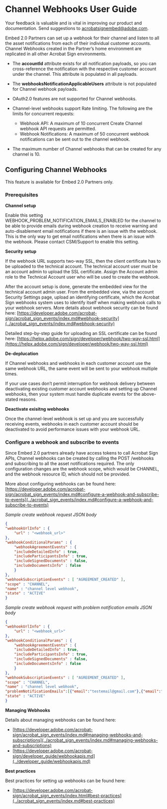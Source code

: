 # Channel Webhooks User Guide

<InlineAlert slots="text" />

Your feedback is valuable and is vital in improving our product and documentation. Send suggestions to [acrobatsignembed@adobe.com](mailto:acrobatsignembed%40adobe.com).

Embed 2.0 Partners can set up a webhook for their channel and listen to all the asset notifications from each of their individual customer accounts. Channel Webhooks created in the Partner’s home environment are replicated in all other Acrobat Sign environments.

- The **accountId** attribute exists for all notification payloads, so you can cross-reference the notification with the respective customer account under the channel. This attribute is populated in all payloads.

- The **webhooksNotificationApplicableUsers** attribute is not populated for Channel webhook payloads.

- OAuth2.0 features are not supported for Channel webhooks.

- Channel-level webhooks support Rate limiting. The following are the limits for concurrent requests:
  - Webhook API: A maximum of 10 concurrent Create Channel webhook API requests are permitted.
  - Webhook Notifications: A maximum of 50 concurrent webhook notifications can be sent out to the channel webhook.

- The maximum number of Channel webhooks that can be created for any channel is 10.

## Configuring Channel Webhooks

<InlineAlert slots="text" />

This feature is available for Embed 2.0 Partners only.

### Prerequisites

**Channel setup**

Enable this setting WEBHOOK_PROBLEM_NOTIFICATION_EMAILS_ENABLED for the channel to be able to provide emails during webhook creation to receive warning and auto-disablement email notifications if there is an issue with the webhook. This is the only way to get email notifications when there is an issue with the webhook. Please contact CSM/Support to enable this setting.

**Security setup**

If the webhook URL supports two-way SSL, then the client certificate has to be uploaded to the technical account. The technical account user must be an account admin to upload the SSL certificate. Assign the Account admin role to the Technical Account user who will be used to create the webhook.

After the account setup is done, generate the embedded view for the technical account admin user. From the embedded view, via the account Security Settings page, upload an identifying certificate, which the Acrobat Sign webhooks system uses to identify itself when making webhook calls to your webhook servers. More details about webhook security can be found here: [https://developer.adobe.com/acrobat-sign/acrobat_sign_events/index.md#webhook-security](../acrobat_sign_events/index.md#webhook-security)

Detailed step-by-step guide for uploading an SSL certificate can be found here: [https://helpx.adobe.com/sign/developer/webhook/two-way-ssl.html](https://helpx.adobe.com/sign/developer/webhook/two-way-ssl.html)

**De-deplucation**

If Channel webhooks and webhooks in each customer account use the same webhook URL, the same event will be sent to your webhook multiple times.

If your use cases don’t permit interruption for webhook delivery between deactivating existing customer account webhooks and setting up Channel webhooks, then your system must handle duplicate events for the above-stated reasons.

**Deactivate exisitng webhooks**

Once the channel-level webhook is set up and you are successfully receiving events, webhooks in each customer account should be deactivated to avoid performance issues with your webhook URL.

### Configure a webhook and subscribe to events

Since Embed 2.0 partners already have access tokens to call Acrobat Sign APIs, Channel webhooks can be created by calling the POST /webhooks and subscribing to all the asset notifications required. The only configuration changes are the webhook scope, which would be CHANNEL, and the webhook resource ID, which should not be provided.

More about configuring webhooks can be found here: [https://developer.adobe.com/acrobat-sign/acrobat_sign_events/index.md#configure-a-webhook-and-subscribe-to-events](../acrobat_sign_events/index.md#configure-a-webhook-and-subscribe-to-events)

*Sample create webhook request JSON body*

```json
{
"webhookUrlInfo" : {
    "url" : "<webhook_url>"
},
"webhookConditionalParams" : {
    "webhookAgreementEvents" : {
    "includeDetailedInfo" : true,
    "includeParticipantsInfo" : true,
    "includeSignedDocuments" : false,
    "includeDocumentsInfo" : false
    }
},
"webhookSubscriptionEvents" : [ "AGREEMENT_CREATED" ],
"scope" : "CHANNEL",
"name" : "channel level webhook",
"state" : "ACTIVE"
}
```

*Sample create webhook request with problem notification emails JSON body*

```json
{
"webhookUrlInfo" : {
    "url" : "<webhook_url>"
},
"webhookConditionalParams" : {
    "webhookAgreementEvents" : {
    "includeDetailedInfo" : true,
    "includeParticipantsInfo" : true,
    "includeSignedDocuments" : false,
    "includeDocumentsInfo" : false
    }
},
"webhookSubscriptionEvents" : [ "AGREEMENT_CREATED" ],
"scope" : "CHANNEL",
"name" : "channel level webhook",
"problemNotificationEmails":[{"email":"testemail@gmail.com"},{"email":"testemail2@gmail.com"}],
"state" : "ACTIVE"
}
```

**Managing Webhooks**

Details about managing webhooks can be found here:

- [https://developer.adobe.com/acrobat-sign/acrobat_sign_events/index.md#managing-webhooks-and-subscriptions](../acrobat_sign_events/index.md#managing-webhooks-and-subscriptions)
- [https://developer.adobe.com/acrobat-sign/developer_guide/webhookapis.md](../developer_guide/webhookapis.md)

**Best practices**

Best practices for setting up webhooks can be found here:

- [https://developer.adobe.com/acrobat-sign/acrobat_sign_events/index.html#best-practices](../acrobat_sign_events/index.md#best-practices)
